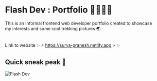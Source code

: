 # Flash Dev : Portfolio 👨🏻‍💻🌟


This is an informal frontend web developer portfolio created to showcase my interests and some cool trekking pictures 🌏 
</br>
</br>

Link to website ✨ ⚡️ https://surya-pranesh.netlify.app ⚡️ ✨

## Quick sneak peak 👀

![Flash Dev](suryapranesh.png "Flash Dev")


